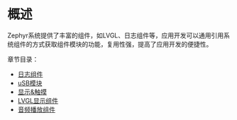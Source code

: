 # 概述
Zephyr系统提供了丰富的组件，如LVGL、日志组件等，应用开发可以通用引用系统组件的方式获取组件模块的功能，复用性强，提高了应用开发的便捷性。

章节目录：
* [日志组件](./logger)
* [uSB模块](./usb_class)
* [显示&触摸](./display_kscan)
* [LVGL显示组件](./lvgl)
* [音频播放组件](./audio_playback)
